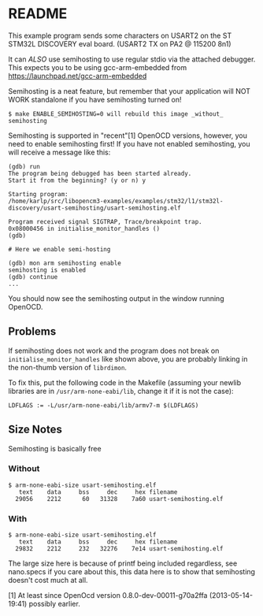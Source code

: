 # README

This example program sends some characters on USART2 on the
ST STM32L DISCOVERY eval board. (USART2 TX on PA2 @ 115200 8n1)

It can _ALSO_ use semihosting to use regular stdio via the attached debugger.
This expects you to be using gcc-arm-embedded from
https://launchpad.net/gcc-arm-embedded

Semihosting is a neat feature, but remember that your application will
NOT WORK standalone if you have semihosting turned on!

    $ make ENABLE_SEMIHOSTING=0 will rebuild this image _without_ semihosting

Semihosting is supported in "recent"[1] OpenOCD versions, however, you need
to enable semihosting first!  If you have not enabled semihosting, you
will receive a message like this:

    (gdb) run
    The program being debugged has been started already.
    Start it from the beginning? (y or n) y
    
    Starting program:
    /home/karlp/src/libopencm3-examples/examples/stm32/l1/stm32l-discovery/usart-semihosting/usart-semihosting.elf 
    
    Program received signal SIGTRAP, Trace/breakpoint trap.
    0x08000456 in initialise_monitor_handles ()
    (gdb)
    
    # Here we enable semi-hosting
    
    (gdb) mon arm semihosting enable
    semihosting is enabled
    (gdb) continue
    ...

You should now see the semihosting output in the window running OpenOCD.

## Problems

If semihosting does not work and the program does not break on `initialise_monitor_handles` like shown above, you are probably linking in the non-thumb version of `librdimon`.

To fix this, put the following code in the Makefile (assuming your newlib libraries are in `/usr/arm-none-eabi/lib`, change it if it is not the case):

    LDFLAGS := -L/usr/arm-none-eabi/lib/armv7-m $(LDFLAGS)

## Size Notes

Semihosting is basically free

### Without
    $ arm-none-eabi-size usart-semihosting.elf 
       text	   data	    bss	    dec	    hex	filename
      29056	   2212	     60	  31328	   7a60	usart-semihosting.elf

### With
    $ arm-none-eabi-size usart-semihosting.elf 
       text	   data	    bss	    dec	    hex	filename
      29832	   2212	    232	  32276	   7e14	usart-semihosting.elf

The large size here is because of printf being included regardless, see
nano.specs if you care about this, this data here is to show that semihosting
doesn't cost much at all.


[1] At least since OpenOcd version 0.8.0-dev-00011-g70a2ffa (2013-05-14-19:41)
possibly earlier.
